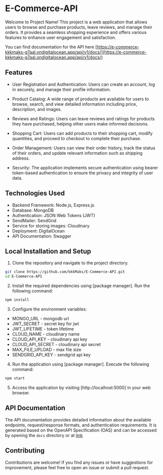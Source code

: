 # E-Commerce-API

Welcome to Project Name! This project is a web application that allows users to browse and purchase products, leave reviews, and manage their orders. It provides a seamless shopping experience and offers various features to enhance user engagement and satisfaction.

You can find documentation for the API here [https://e-commerce-kkkmaks-g7aal.ondigitalocean.app/api/v1/docs/](https://e-commerce-kkkmaks-g7aal.ondigitalocean.app/api/v1/docs/)

## Features

- User Registration and Authentication: Users can create an account, log in securely, and manage their profile information.

- Product Catalog: A wide range of products are available for users to browse, search, and view detailed information including price, description, and images.

- Reviews and Ratings: Users can leave reviews and ratings for products they have purchased, helping other users make informed decisions.

- Shopping Cart: Users can add products to their shopping cart, modify quantities, and proceed to checkout to complete their purchase.

- Order Management: Users can view their order history, track the status of their orders, and update relevant information such as shipping address.

- Security: The application implements secure authentication using bearer token-based authentication to ensure the privacy and integrity of user data.

## Technologies Used

- Backend Framework: Node.js, Express.js
- Database: MongoDB
- Authentication: JSON Web Tokens (JWT)
- SendMailer: SendGrid
- Service for storing images: Cloudinary
- Deployment: DigitalOcean
- API Documentation: Swagger

## Local Installation and Setup

1. Clone the repository and navigate to the project directory.

```bash
git clone https://github.com/kkkMaks/E-Commerce-API.git
cd E-Commerce-API
```

2. Install the required dependencies using [package manager]. Run the following command:

```bash
npm install
```

3. Configure the environment variables:

- MONGO_URL - mongodb url
- JWT_SECRET - secret key for jwt
- JWT_LIFETIME - token lifetime
- CLOUD_NAME - cloudinary name
- CLOUD_API_KEY - cloudinary api key
- CLOUD_API_SECRET - cloudinary api secret
- MAX_FILE_UPLOAD - max file size
- SENDGRID_API_KEY - sendgrid api key

4. Run the application using [package manager]. Execute the following command:

```bash
npm start
```

5. Access the application by visiting [http://localhost:5000] in your web browser.

## API Documentation

The API documentation provides detailed information about the available endpoints, request/response formats, and authentication requirements. It is generated based on the OpenAPI Specification (OAS) and can be accessed by opening the `docs` directory or at [link](https://e-commerce-kkkmaks-g7aal.ondigitalocean.app/api/v1/docs/)

## Contributing

Contributions are welcome! If you find any issues or have suggestions for improvement, please feel free to open an issue or submit a pull request.
